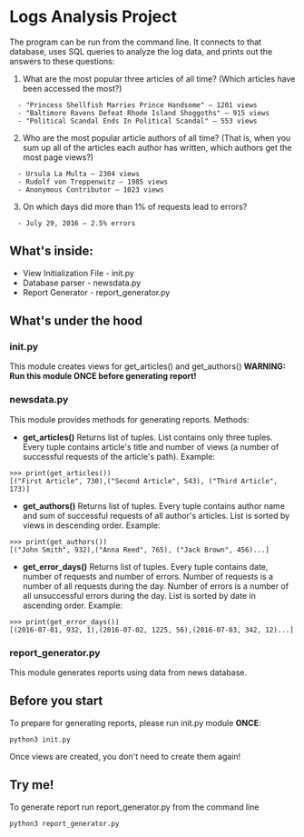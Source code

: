 # Logs Analysis Project

The program can be run from the command line.
It connects to that database, uses SQL queries to analyze the log data,
and prints out the answers to these questions:

1. What are the most popular three articles of all time?
(Which articles have been accessed the most?)
```
  - "Princess Shellfish Marries Prince Handsome" — 1201 views
  - "Baltimore Ravens Defeat Rhode Island Shoggoths" — 915 views
  - "Political Scandal Ends In Political Scandal" — 553 views
```

2. Who are the most popular article authors of all time?
(That is, when you sum up all of the articles each author has written,
which authors get the most page views?)
```
  - Ursula La Multa — 2304 views
  - Rudolf von Treppenwitz — 1985 views
  - Anonymous Contributor — 1023 views
```

3. On which days did more than 1% of requests lead to errors?
```
  - July 29, 2016 — 2.5% errors
```
## What's inside:
- View Initialization File - init.py
- Database parser - newsdata.py
- Report Generator - report_generator.py

## What's under the hood
### init.py
This module creates views for get_articles() and get_authors()
**WARNING: Run this module ONCE before generating report!**
### newsdata.py
This module provides methods for generating reports.
Methods:
- **get_articles()**
Returns list of tuples.
List contains only three tuples. Every tuple contains article's title and
number of views (a number of successful requests of the article's path).
Example:
```
>>> print(get_articles())
[("First Article", 730),("Second Article", 543), ("Third Article", 173)]
```

- **get_authors()**
Returns list of tuples.
Every tuple contains author name and sum of successful requests of
all author's articles.
List is sorted by views in descending order.
Example:
```
>>> print(get_authors())
[("John Smith", 932),("Anna Reed", 765), ("Jack Brown", 456)...]
```

- **get_error_days()**
Returns list of tuples.
Every tuple contains date, number of requests and number of errors.
Number of requests is a number of all requests during the day.
Number of errors is a number of all unsuccessful errors during the day.
List is sorted by date in ascending order.
Example:
```
>>> print(get_error_days())
[(2016-07-01, 932, 1),(2016-07-02, 1225, 56),(2016-07-03, 342, 12)...]
```

### report_generator.py
This module generates reports using data from news database.

## Before you start
To prepare for generating reports, please run init.py module **ONCE**:
```
python3 init.py
```
Once views are created, you don't need to create them again!

## Try me!
To generate report run report_generator.py from the command line
```
python3 report_generator.py
```
